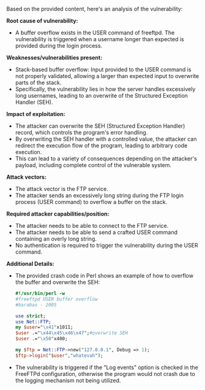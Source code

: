 Based on the provided content, here's an analysis of the vulnerability:

**Root cause of vulnerability:**
- A buffer overflow exists in the USER command of freeftpd. The vulnerability is triggered when a username longer than expected is provided during the login process.

**Weaknesses/vulnerabilities present:**
- Stack-based buffer overflow: Input provided to the USER command is not properly validated, allowing a larger than expected input to overwrite parts of the stack.
- Specifically, the vulnerability lies in how the server handles excessively long usernames, leading to an overwrite of the Structured Exception Handler (SEH).

**Impact of exploitation:**
- The attacker can overwrite the SEH (Structured Exception Handler) record, which controls the program's error handling.
- By overwriting the SEH handler with a controlled value, the attacker can redirect the execution flow of the program, leading to arbitrary code execution.
- This can lead to a variety of consequences depending on the attacker's payload, including complete control of the vulnerable system.

**Attack vectors:**
- The attack vector is the FTP service.
- The attacker sends an excessively long string during the FTP login process (USER command) to overflow a buffer on the stack.

**Required attacker capabilities/position:**
- The attacker needs to be able to connect to the FTP service.
- The attacker needs to be able to send a crafted USER command containing an overly long string.
- No authentication is required to trigger the vulnerability during the USER command.

**Additional Details:**
- The provided crash code in Perl shows an example of how to overflow the buffer and overwrite the SEH:
  ```perl
  #!/usr/bin/perl -w
  #freeftpd USER buffer overflow
  #barabas - 2005

  use strict;
  use Net::FTP;
  my $user="\x41"x1011;
  $user .="\x44\x45\x46\x47";#overwrite SEH
  $user .="\x50"x400;

  my $ftp = Net::FTP->new("127.0.0.1", Debug => 1);
  $ftp->login("$user","whatevah");
  ```
- The vulnerability is triggered if the "Log events" option is checked in the FreeFTPd configuration, otherwise the program would not crash due to the logging mechanism not being utilized.